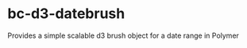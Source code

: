 bc-d3-datebrush
===============

Provides a simple scalable d3 brush object for a date range in Polymer
